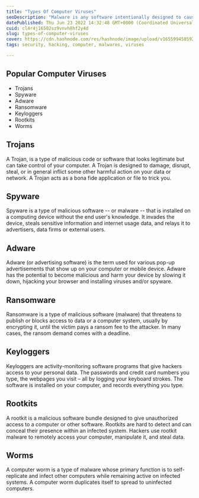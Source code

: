 ```yaml
---
title: "Types Of Computer Viruses"
seoDescription: "Malware is any software intentionally designed to cause disruption to a computer, server, client, or computer network, leak private information"
datePublished: Thu Jun 23 2022 14:32:48 GMT+0000 (Coordinated Universal Time)
cuid: cl4r4j16502sz9vnvh8hf2y4d
slug: types-of-computer-viruses
cover: https://cdn.hashnode.com/res/hashnode/image/upload/v1655994585921/pYciGeJtJ.png
tags: security, hacking, computer, malwares, viruses

---
```


## Popular Computer Viruses
- Trojans
- Spyware
- Adware
- Ransomware
- Keyloggers
- Rootkits
- Worms

## Trojans
A Trojan, is a type of malicious code or software that looks legitimate but can take control of your computer. A Trojan is designed to damage, disrupt, steal, or in general inflict some other harmful action on your data or network. A Trojan acts as a bona fide application or file to trick you.

## Spyware
Spyware is a type of malicious software -- or malware -- that is installed on a computing device without the end user's knowledge. It invades the device, steals sensitive information and internet usage data, and relays it to advertisers, data firms or external users.

## Adware 
Adware (or advertising software) is the term used for various pop-up advertisements that show up on your computer or mobile device. Adware has the potential to become malicious and harm your device by slowing it down, hijacking your browser and installing viruses and/or spyware.

## Ransomware
Ransomware is a type of malicious software (malware) that threatens to publish or blocks access to data or a computer system, usually by encrypting it, until the victim pays a ransom fee to the attacker. In many cases, the ransom demand comes with a deadline.

## Keyloggers
Keyloggers are activity-monitoring software programs that give hackers access to your personal data. The passwords and credit card numbers you type, the webpages you visit – all by logging your keyboard strokes. The software is installed on your computer, and records everything you type.

## Rootkits
A rootkit is a malicious software bundle designed to give unauthorized access to a computer or other software. Rootkits are hard to detect and can conceal their presence within an infected system. Hackers use rootkit malware to remotely access your computer, manipulate it, and steal data.

## Worms
A computer worm is a type of malware whose primary function is to self-replicate and infect other computers while remaining active on infected systems. A computer worm duplicates itself to spread to uninfected computers.